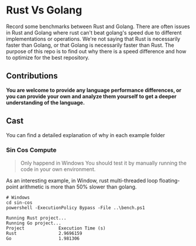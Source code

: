 # Rust Vs Golang

Record some benchmarks between Rust and Golang.
There are often issues in Rust and Golang where rust can't beat golang's speed due to different implementations or operations. We're not saying that Rust is necessarily faster than Golang, or that Golang is necessarily faster than Rust. The purpose of this repo is to find out why there is a speed difference and how to optimize for the best repository.
## Contributions
**You are welcome to provide any language performance differences, or you can provide your own and analyze them yourself to get a deeper understanding of the language.**

## Cast

You can find a detailed explanation of why in each example folder

### Sin Cos Compute
> Only happend in Windows
> You should test it by manually running the code in your own environment.

As an interesting example, in Window, rust multi-threaded loop floating-point arithmetic is more than 50% slower than golang.

```shell
# Windows
cd sin-cos
powershell -ExecutionPolicy Bypass -File ..\bench.ps1
```
```output
Running Rust project...
Running Go project...
Project             Execution Time (s)
Rust                2.9696159
Go                  1.981306
```